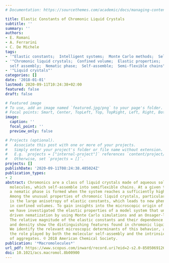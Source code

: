 ```yaml
---
# Documentation: https://sourcethemes.com/academic/docs/managing-content/

title: Elastic Constants of Chromonic Liquid Crystals
subtitle: ''
summary: ''
authors:
- E. Romani
- A. Ferrarini
- C. De Michele
tags:
- '"Elastic constants;  Intelligent systems;  Monte Carlo methods;  Self assembly;  Solutions"'
- '"Chromonic liquid crystals;  Confined volume;  Elastic properties;  Large anisotropy;  Molecular
  self assembly;  Nematic phase;  Self-assemble;  Semi-flexible chains"'
- '"Liquid crystals"'
categories: []
date: '2018-01-01'
lastmod: 2020-09-11T10:24:38+02:00
featured: false
draft: false

# Featured image
# To use, add an image named `featured.jpg/png` to your page's folder.
# Focal points: Smart, Center, TopLeft, Top, TopRight, Left, Right, BottomLeft, Bottom, BottomRight.
image:
  caption: ''
  focal_point: ''
  preview_only: false

# Projects (optional).
#   Associate this post with one or more of your projects.
#   Simply enter your project's folder or file name without extension.
#   E.g. `projects = ["internal-project"]` references `content/project/deep-learning/index.md`.
#   Otherwise, set `projects = []`.
projects: []
publishDate: '2020-09-11T08:24:38.485024Z'
publication_types:
- 2
abstract: Chromonics are a class of liquid crystals made of aqueous solutions of plank-like
  molecules, which self-assemble into semiflexible chains. At a given temperature
  a nematic phase is formed when the system reaches a sufficiently high concentration.
  Among the unusual properties of chromonic liquid crystals, particularly prominent
  is the large anisotropy of elastic constants, which leads to new phenomenologies
  in confined volumes. To gain insights into the microscopic origin of this behavior,
  we have investigated the elastic properties of a model system that undergoes self-assembly
  driven nematization by using Monte Carlo simulations and an Onsager-like theory.
  The relative magnitude of the elastic constants and their dependence on temperature
  and density show the distinguishing features found in chromonic liquid crystals.
  We identify the relevant microscopic determinants of this behavior, and we discuss
  the role played by both the molecular self-assembly and the intrinsic flexibility
  of aggregates. © 2018 American Chemical Society.
publication: '*Macromolecules*'
url_pdf: https://www.scopus.com/inward/record.uri?eid=2-s2.0-85050691266&doi=10.1021%2facs.macromol.8b00900&partnerID=40&md5=c877b3173922698b7fca8214ee424dea
doi: 10.1021/acs.macromol.8b00900
---
```

